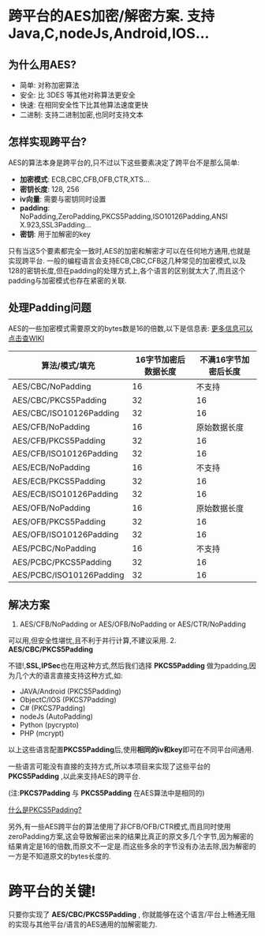 # 跨平台的AES加密/解密方案. 支持 Java,C,nodeJs,Android,IOS...

## 为什么用AES?
* 简单: 对称加密算法
* 安全: 比 3DES 等其他对称算法更安全
* 快速: 在相同安全性下比其他算法速度更快
* 二进制: 支持二进制加密,也同时支持文本

## 怎样实现跨平台?
AES的算法本身是跨平台的,只不过以下这些要素决定了跨平台不是那么简单:
* **加密模式**: ECB,CBC,CFB,OFB,CTR,XTS...
* **密钥长度**: 128, 256
* **iv向量**: 需要与密钥同时设置
* **padding**: NoPadding,ZeroPadding,PKCS5Padding,ISO10126Padding,ANSI X.923,SSL3Padding...
* **密钥**: 用于加解密的key

只有当这5个要素都完全一致时,AES的加密和解密才可以在任何地方通用,也就是实现跨平台.
一般的编程语言会支持ECB,CBC,CFB这几种常见的加密模式,以及128的密钥长度,但在padding的处理方式上,各个语言的区别就太大了,而且这个padding与加密模式也存在紧密的关联.

## 处理Padding问题
AES的一些加密模式需要原文的bytes数是16的倍数,以下是信息表:
[更多信息可以点击查WIKI](https://en.wikipedia.org/wiki/Block_cipher_mode_of_operation#Electronic_codebook_.28ECB.29)

算法/模式/填充            |16字节加密后数据长度|不满16字节加密后长度
-------------------------|---------------|-------------------
AES/CBC/NoPadding        |     16        |   不支持
AES/CBC/PKCS5Padding     |     32        |   16
AES/CBC/ISO10126Padding  |     32        |   16
AES/CFB/NoPadding        |     16        |   原始数据长度
AES/CFB/PKCS5Padding     |     32        |   16
AES/CFB/ISO10126Padding  |     32        |   16
AES/ECB/NoPadding        |     16        |   不支持
AES/ECB/PKCS5Padding     |     32        |   16
AES/ECB/ISO10126Padding  |     32        |   16
AES/OFB/NoPadding        |     16        |   原始数据长度
AES/OFB/PKCS5Padding     |     32        |   16
AES/OFB/ISO10126Padding  |     32        |   16
AES/PCBC/NoPadding       |     16        |   不支持
AES/PCBC/PKCS5Padding    |     32        |   16
AES/PCBC/ISO10126Padding |     32        |   16

## 解决方案
1. AES/CFB/NoPadding or AES/OFB/NoPadding or AES/CTR/NoPadding

  可以用,但安全性堪忧,且不利于并行计算,不建议采用.
2. **AES/CBC/PKCS5Padding**

  不错!,**SSL,IPSec**也在用这种方式,然后我们选择 **PKCS5Padding** 做为padding,因为几个大的语言直接支持这种方式,如:
  * JAVA/Android (PKCS5Padding)
  * ObjectC/IOS (PKCS7Padding)
  * C# (PKCS7Padding)
  * nodeJs (AutoPadding)
  * Python (pycrypto)
  * PHP (mcrypt)

  以上这些语言配置**PKCS5Padding**后,使用**相同的iv和key**即可在不同平台间通用.

  一些语言可能没有直接的支持方式,所以本项目来实现了这些平台的 **PKCS5Padding** ,以此来支持AES的跨平台.

  (注:**PKCS7Padding** 与 **PKCS5Padding** 在AES算法中是相同的)

  [什么是PKCS5Padding?](https://en.wikipedia.org/wiki/Padding_%28cryptography%29#PKCS7)


另外,有一些AES跨平台的算法使用了非CFB/OFB/CTR模式,而且同时使用zeroPadding方案,这会导致解密出来的结果比真正的原文多几个字节,因为解密的结果肯定是16的倍数,而原文不一定是.而这些多余的字节没有办法去除,因为解密的一方是不知道原文的bytes长度的.

# 跨平台的关键!
只要你实现了 **AES/CBC/PKCS5Padding** , 你就能够在这个语言/平台上畅通无阻的实现与其他平台/语言的AES通用的加解密能力.



